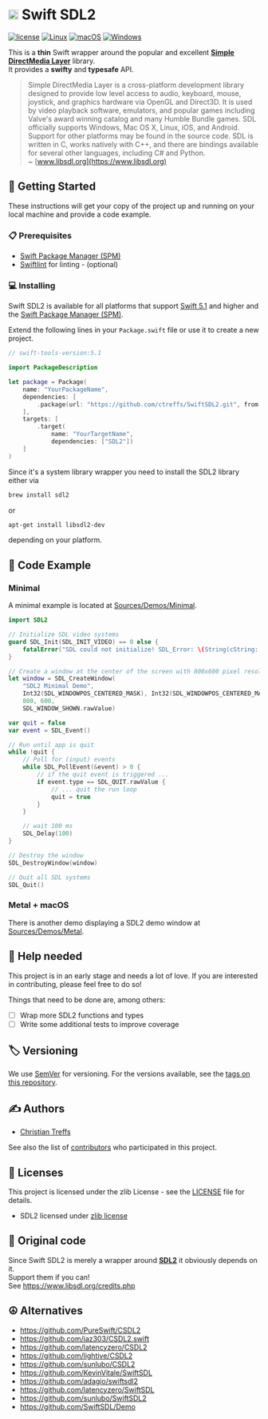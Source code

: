 
# <img src="https://www.libsdl.org/media/SDL_logo.png" height="20" max-width="90%" alt="SDL2" /> Swift SDL2

[![license](https://img.shields.io/badge/license-zlib-brightgreen.svg)](LICENSE)
[![Linux](https://github.com/ctreffs/SwiftSDL2/actions/workflows/ci-linux.yml/badge.svg)](https://github.com/ctreffs/SwiftSDL2/actions/workflows/ci-linux.yml)
[![macOS](https://github.com/ctreffs/SwiftSDL2/actions/workflows/ci-macos.yml/badge.svg)](https://github.com/ctreffs/SwiftSDL2/actions/workflows/ci-macos.yml)
[![Windows](https://github.com/ctreffs/SwiftSDL2/actions/workflows/ci-windows.yml/badge.svg)](https://github.com/ctreffs/SwiftSDL2/actions/workflows/ci-windows.yml)

This is a  **thin** Swift wrapper around the popular and excellent [**Simple DirectMedia Layer**](https://www.libsdl.org) library.  
It provides a **swifty** and **typesafe** API. 

> Simple DirectMedia Layer is a cross-platform development library designed to provide low level access to audio, keyboard, mouse, joystick, and graphics hardware via OpenGL and Direct3D. It is used by video playback software, emulators, and popular games including Valve's award winning catalog and many Humble Bundle games.
> SDL officially supports Windows, Mac OS X, Linux, iOS, and Android. Support for other platforms may be found in the source code.
> SDL is written in C, works natively with C++, and there are bindings available for several other languages, including C# and Python.   
> ~ [www.libsdl.org](https://www.libsdl.org)

## 🚀 Getting Started

These instructions will get your copy of the project up and running on your local machine and provide a code example.

### 📋 Prerequisites

* [Swift Package Manager (SPM)](https://github.com/apple/swift-package-manager)
* [Swiftlint](https://github.com/realm/SwiftLint) for linting - (optional)

### 💻 Installing

Swift SDL2 is available for all platforms that support [Swift 5.1](https://swift.org/) and higher and the [Swift Package Manager (SPM)](https://github.com/apple/swift-package-manager).

Extend the following lines in your `Package.swift` file or use it to create a new project.

```swift
// swift-tools-version:5.1

import PackageDescription

let package = Package(
    name: "YourPackageName",
    dependencies: [
        .package(url: "https://github.com/ctreffs/SwiftSDL2.git", from: "1.2.0")
    ],
    targets: [
        .target(
            name: "YourTargetName",
            dependencies: ["SDL2"])
    ]
)

```

Since it's a system library wrapper you need to install the SDL2 library either via

```sh
brew install sdl2
```

or 

```sh
apt-get install libsdl2-dev
```

depending on your platform.

## 📝 Code Example

### Minimal

A minimal example is located at [Sources/Demos/Minimal](Sources/Demos/Minimal).   

```swift
import SDL2

// Initialize SDL video systems
guard SDL_Init(SDL_INIT_VIDEO) == 0 else {
    fatalError("SDL could not initialize! SDL_Error: \(String(cString: SDL_GetError()))")
}

// Create a window at the center of the screen with 800x600 pixel resolution
let window = SDL_CreateWindow(
    "SDL2 Minimal Demo",
    Int32(SDL_WINDOWPOS_CENTERED_MASK), Int32(SDL_WINDOWPOS_CENTERED_MASK),
    800, 600,
    SDL_WINDOW_SHOWN.rawValue)

var quit = false
var event = SDL_Event()

// Run until app is quit
while !quit {
    // Poll for (input) events
    while SDL_PollEvent(&event) > 0 {
        // if the quit event is triggered ...
        if event.type == SDL_QUIT.rawValue {
            // ... quit the run loop
            quit = true
        }
    }

    // wait 100 ms
    SDL_Delay(100)
}

// Destroy the window
SDL_DestroyWindow(window)

// Quit all SDL systems
SDL_Quit()
```

### Metal + macOS

There is another demo displaying a SDL2 demo window at [Sources/Demos/Metal](Sources/Demos/Metal).


## 💁 Help needed

This project is in an early stage and needs a lot of love.
If you are interested in contributing, please feel free to do so!

Things that need to be done are, among others:

- [ ] Wrap more SDL2 functions and types
- [ ] Write some additional tests to improve coverage

## 🏷️ Versioning

We use [SemVer](http://semver.org/) for versioning. For the versions available, see the [tags on this repository](https://github.com/ctreffs/SwiftSDL2/tags). 

## ✍️ Authors

* [Christian Treffs](https://github.com/ctreffs)

See also the list of [contributors](https://github.com/ctreffs/SwiftSDL2/contributors) who participated in this project.

## 🔏 Licenses

This project is licensed under the zlib License - see the [LICENSE](LICENSE) file for details.

* SDL2 licensed under [zlib license](https://www.libsdl.org/license.php)


## 🙏 Original code

Since Swift SDL2 is merely a wrapper around [**SDL2**](https://www.libsdl.org) it obviously depends on it.       
Support them if you can!  
See <https://www.libsdl.org/credits.php>

## ☮️ Alternatives

* <https://github.com/PureSwift/CSDL2>
* <https://github.com/jaz303/CSDL2.swift>
* <https://github.com/latencyzero/CSDL2>
* <https://github.com/lightive/CSDL2>
* <https://github.com/sunlubo/CSDL2>
* <https://github.com/KevinVitale/SwiftSDL>
* <https://github.com/adagio/swiftsdl2>
* <https://github.com/latencyzero/SwiftSDL>
* <https://github.com/sunlubo/SwiftSDL2>
* <https://github.com/SwiftSDL/Demo>
